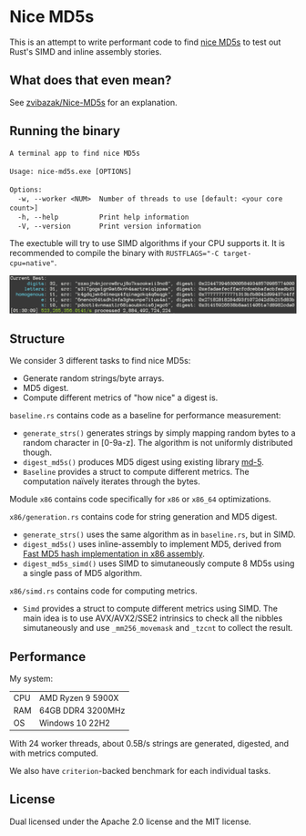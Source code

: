 # Nice MD5s
This is an attempt to write performant code to find [nice MD5s](https://github.com/zvibazak/Nice-MD5s) to test out Rust's SIMD and inline assembly stories.

## What does that even mean?
See [zvibazak/Nice-MD5s](https://github.com/zvibazak/Nice-MD5s) for an explanation.

## Running the binary
```
A terminal app to find nice MD5s

Usage: nice-md5s.exe [OPTIONS]

Options:
  -w, --worker <NUM>  Number of threads to use [default: <your core count>]
  -h, --help          Print help information
  -V, --version       Print version information
```
The exectuble will try to use SIMD algorithms if your CPU supports it. It is recommended to compile the binary with `RUSTFLAGS="-C target-cpu=native"`.

![screenshot of executable running](/assets/bin-screenshot.png)

## Structure
We consider 3 different tasks to find nice MD5s:
 * Generate random strings/byte arrays.
 * MD5 digest.
 * Compute different metrics of "how nice" a digest is.

`baseline.rs` contains code as a baseline for performance measurement:
 * `generate_strs()` generates strings by simply mapping random bytes to a random character in [0-9a-z]. The algorithm is not uniformly distributed though.
 * `digest_md5s()` produces MD5 digest using existing library [md-5](https://crates.io/crates/md-5).
 * `Baseline` provides a struct to compute different metrics. The computation naïvely iterates through the bytes.

Module `x86` contains code specifically for `x86` or `x86_64` optimizations.

`x86/generation.rs` contains code for string generation and MD5 digest.
 * `generate_strs()` uses the same algorithm as in `baseline.rs`, but in SIMD.
 * `digest_md5s()` uses inline-assembly to implement MD5, derived from [Fast MD5 hash implementation in x86 assembly](https://www.nayuki.io/page/fast-md5-hash-implementation-in-x86-assembly).
 * `digest_md5s_simd()` uses SIMD to simutaneously compute 8 MD5s using a single pass of MD5 algorithm.

`x86/simd.rs` contains code for computing metrics.
* `Simd` provides a struct to compute different metrics using SIMD. The main idea is to use AVX/AVX2/SSE2 intrinsics to check all the nibbles simutaneously and use `_mm256_movemask` and `_tzcnt` to collect the result.

## Performance
My system:

| | |
|---|---|
| CPU | AMD Ryzen 9 5900X |
| RAM | 64GB DDR4 3200MHz |
| OS | Windows 10 22H2 |

With 24 worker threads, about 0.5B/s strings are generated, digested, and with metrics computed.

We also have `criterion`-backed benchmark for each individual tasks.

## License
Dual licensed under the Apache 2.0 license and the MIT license.
